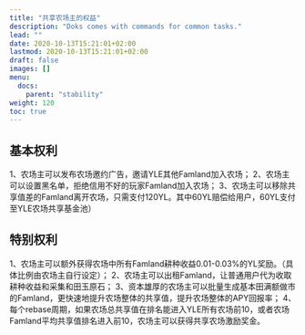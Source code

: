 ```yaml
---
title: "共享农场主的权益"
description: "Doks comes with commands for common tasks."
lead: ""
date: 2020-10-13T15:21:01+02:00
lastmod: 2020-10-13T15:21:01+02:00
draft: false
images: []
menu:
  docs:
    parent: "stability"
weight: 120
toc: true
---
```


## 基本权利

1、农场主可以发布农场邀约广告，邀请YLE其他Famland加入农场；  2、农场主可以设置黑名单，拒绝信用不好的玩家Famland加入农场；  3、农场主可以移除共享值差的Famland离开农场，只需支付120YL。其中60YL赔偿给用户，60YL支付至YLE农场共享基金池）

## 特别权利

1、农场主可以额外获得农场中所有Famland耕种收益0.01-0.03%的YL奖励。（具体比例由农场主自行设定）； 2、农场主可以出租Famland，让普通用户代为收取耕种收益和采集和田玉原石； 3、资本雄厚的农场主可以批量生成基本田满额做市的Famland，更快速地提升农场整体的共享值，提升农场整体的APY回报率； 4、每个rebase周期，如果农场总共享值在排名能进入YLE所有农场前10，或者农场Famland平均共享值排名进入前10，农场主可以获得共享农场激励奖金。

